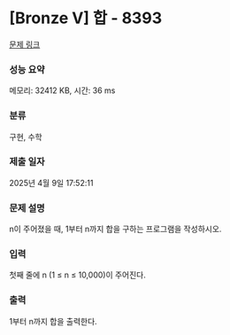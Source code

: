 # [Bronze V] 합 - 8393 

[문제 링크](https://www.acmicpc.net/problem/8393) 

### 성능 요약

메모리: 32412 KB, 시간: 36 ms

### 분류

구현, 수학

### 제출 일자

2025년 4월 9일 17:52:11

### 문제 설명

<p style="user-select: auto !important;">n이 주어졌을 때, 1부터 n까지 합을 구하는 프로그램을 작성하시오.</p>

### 입력 

 <p style="user-select: auto !important;">첫째 줄에 n (1 ≤ n ≤ 10,000)이 주어진다.</p>

### 출력 

 <p style="user-select: auto !important;">1부터 n까지 합을 출력한다.</p>

